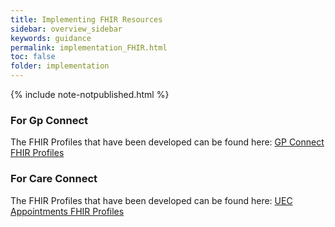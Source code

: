 ```yaml
---
title: Implementing FHIR Resources
sidebar: overview_sidebar
keywords: guidance
permalink: implementation_FHIR.html
toc: false
folder: implementation
---
```


{% include note-notpublished.html %}
### For Gp Connect
The FHIR Profiles that have been developed can be found here: <a href="https://nhsconnect.github.io/gpconnect/development_fhir_api_guidance.html" target="_blank"> GP Connect FHIR Profiles </a> 

### For Care Connect
The FHIR Profiles that have been developed can be found here: <a href="https://nhsconnect.github.io/FHIR-A2SI-APPOINTMENTS-API/index.html" target="_blank"> UEC Appointments FHIR Profiles </a> 
